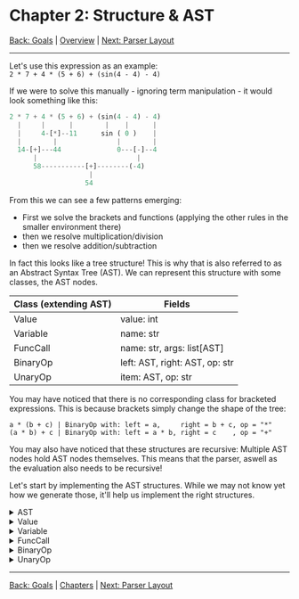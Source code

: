 # Chapter 2: Structure & AST

[Back: Goals](goals.md) | [Overview](../README.md#Overview) | [Next: Parser Layout](parser.md)

---
Let's use this expression as an example: <br> 
`2 * 7 + 4 * (5 + 6) + (sin(4 - 4) - 4)`

If we were to solve this manually - ignoring term manipulation - it would look something like this:

```rs
2 * 7 + 4 * (5 + 6) + (sin(4 - 4) - 4)
  |     |      |        |    |      |
  |     4-[*]--11      sin ( 0 )    |
  |        |               |        |
  14-[+]---44              0---[-]--4
      |                         |
      58-----------[+]--------(-4)
                    |
                   54
```

From this we can see a few patterns emerging:
- First we solve the brackets and functions (applying the other rules in the smaller environment there)
- then we resolve multiplication/division
- then we resolve addition/subtraction

In fact this looks like a tree structure! This is why that is also referred to as an Abstract Syntax Tree (AST).
We can represent this structure with some classes, the AST nodes.

| Class (extending AST) | Fields                         |
|-----------------------|--------------------------------|
| Value                 | value: int|float               |
| Variable              | name: str                      |
| FuncCall              | name: str, args: list[AST]     |
| BinaryOp              | left: AST, right: AST, op: str |
| UnaryOp               | item: AST, op: str             |

You may have noticed that there is no corresponding class for bracketed expressions.
This is because brackets simply change the shape of the tree:
```
a * (b + c) | BinaryOp with: left = a,     right = b + c, op = "*"
(a * b) + c | BinaryOp with: left = a * b, right = c    , op = "+"
```
You may also have noticed that these structures are recursive: Multiple AST nodes hold AST nodes themselves.
This means that the parser, aswell as the evaluation also needs to be recursive!

Let's start by implementing the AST structures. While we may not know yet how we generate those, it'll 
help us implement the right structures.

<details>
<summary>AST</summary>

```py
# Just a dummy base class.
# In other languages, you would put 
# your abstract methods here.
class AST:
    pass
```
</details>

<details>
<summary>Value</summary>

```py
class Value(AST):
    def __init__(self, value: int|float):
        self.value = value
```
</details>

<details>
<summary>Variable</summary>

```py
class Variable(AST):
    def __init__(self, name: str):
        self.name = name
```
</details>

<details>
<summary>FuncCall</summary>

```py
class FuncCall(AST):
    def __init__(self, name: str, args: list[AST]):
        self.name = name
        self.args = args
```
</details>

<details>
<summary>BinaryOp</summary>

```py
class BinaryOp(AST):
    def __init__(self, left: AST, right: AST, op: str):
        self.left = left
        self.right = right
        self.op = op
```
</details>

<details>
<summary>UnaryOp</summary>

```py
class UnaryOp(AST):
    def __init__(self, item: AST, op: str):
        self.item = item
        self.op = op
```
</details>

---

[Back: Goals](goals.md) | [Chapters](../README.md#Chapters) | [Next: Parser Layout](parser.md)